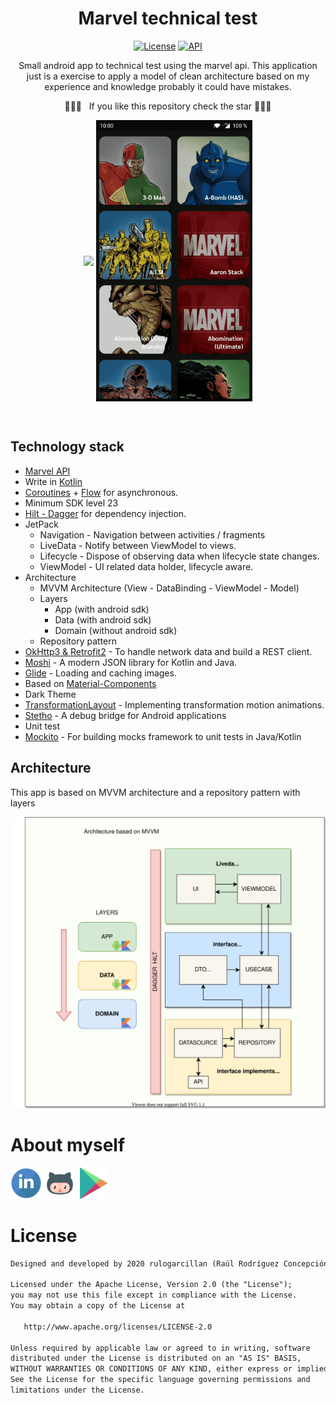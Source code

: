 <h1 align="center">Marvel technical test</h1>

<p align="center">
  <a href="https://opensource.org/licenses/Apache-2.0"><img alt="License" src="https://img.shields.io/badge/License-Apache%202.0-blue.svg"/></a>
  <a href="https://android-arsenal.com/api?level=23"><img alt="API" src="https://img.shields.io/badge/API-23%2B-brightgreen.svg?style=flat"/></a>
</p>

<p align="center">
Small android app to technical test using the marvel api. This application just is a exercise to apply a model of clean architecture based on my experience and knowledge probably it could have mistakes.</p>

<p align="center">🌟🌟🌟 &nbsp; If you like this repository check the star 🌟🌟🌟</p>

<p align="center"><img src="/images/preview.gif" align="center" width="250px"/>&nbsp;<img src="/images/error.gif" align="center" width="250px"/></p>

</br>

## Technology stack
- [Marvel API](https://developer.marvel.com/documentation/getting_started)
- Write in [Kotlin](https://kotlinlang.org/)
- [Coroutines](https://github.com/Kotlin/kotlinx.coroutines) + [Flow](https://kotlin.github.io/kotlinx.coroutines/kotlinx-coroutines-core/kotlinx.coroutines.flow/) for asynchronous.
- Minimum SDK level 23
- [Hilt - Dagger](https://dagger.dev/hilt/) for dependency injection.
- JetPack
  - Navigation - Navigation between activities / fragments
  - LiveData - Notify between ViewModel to views.
  - Lifecycle - Dispose of observing data when lifecycle state changes.
  - ViewModel - UI related data holder, lifecycle aware.
- Architecture
  - MVVM Architecture (View - DataBinding - ViewModel - Model)
  - Layers
    - App (with android sdk)
    - Data (with android sdk)
    - Domain (without android sdk)
  - Repository pattern
- [OkHttp3 & Retrofit2](https://github.com/square/retrofit) - To handle network data and build a REST client.
- [Moshi](https://github.com/square/moshi/) - A modern JSON library for Kotlin and Java.
- [Glide](https://github.com/bumptech/glide) - Loading and caching images.
- Based on [Material-Components](https://github.com/material-components/material-components-android)
- Dark Theme
- [TransformationLayout](https://github.com/skydoves/transformationlayout) - Implementing transformation motion animations.
- [Stetho](http://facebook.github.io/stetho/) - A debug bridge for Android applications
- Unit test
- [Mockito](https://site.mockito.org/) - For building mocks framework to unit tests in Java/Kotlin

## Architecture
This app is based on MVVM architecture and a repository pattern with layers

<img alt="Linkedin" src="/images/architecture.svg"/>

# About myself

<p align="left">
  <a href="https://www.linkedin.com/in/raul-rodriguez-concepcion/"><img alt="Linkedin" src="/images/linkedin.svg" width="50px"/></a>
    <a href="https://github.com/rulogarcillan"><img alt="github" src="/images/github.png" width="50px"/></a>
  <a href="https://play.google.com/store/apps/developer?id=Ra%C3%BAl%20R.&hl=es"><img alt="playstore" src="/images/playstore.png" width="50px"/></a>    
</p>

# License
```xml
Designed and developed by 2020 rulogarcillan (Raúl Rodríguez Concepción)

Licensed under the Apache License, Version 2.0 (the "License");
you may not use this file except in compliance with the License.
You may obtain a copy of the License at

   http://www.apache.org/licenses/LICENSE-2.0

Unless required by applicable law or agreed to in writing, software
distributed under the License is distributed on an "AS IS" BASIS,
WITHOUT WARRANTIES OR CONDITIONS OF ANY KIND, either express or implied.
See the License for the specific language governing permissions and
limitations under the License.
```
